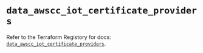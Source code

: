 # `data_awscc_iot_certificate_providers`

Refer to the Terraform Registory for docs: [`data_awscc_iot_certificate_providers`](https://registry.terraform.io/providers/hashicorp/awscc/0.70.0/docs/data-sources/iot_certificate_providers).
